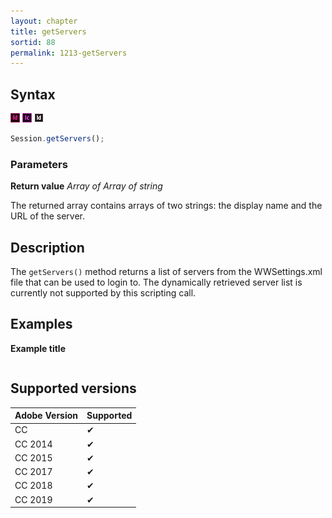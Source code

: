 ```yaml
---
layout: chapter
title: getServers
sortid: 88
permalink: 1213-getServers
---
```

## Syntax

![](../../images/indesign.png "InDesign") ![](../../images/incopy.png "InCopy") ![](../../images/indesignserver.png "InDesign Server")
```javascript
Session.getServers();
```

### Parameters

**Return value** *Array of Array of string*

The returned array contains arrays of two strings: the display name and the URL of the server.

## Description

The `getServers()` method returns a list of servers from the WWSettings.xml file that can be used to login to. The dynamically retrieved server list is currently not supported by this scripting call.

## Examples

**Example title**

```javascript

```

## Supported versions

| Adobe Version | Supported |
|---------------|---------|
| CC            | ✔       |
| CC 2014       | ✔       |
| CC 2015       | ✔       |
| CC 2017       | ✔       |
| CC 2018       | ✔       |
| CC 2019       | ✔       |